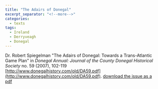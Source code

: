 ```yaml
---
title: "The Adairs of Donegal"
excerpt_separator: "<!--more-->"
categories:
  - texts
tags:
  - Ireland
  - Derryveagh
  - Donegal
---
```

Dr. Robert Spiegelman "The Adairs of Donegal: Towards a Trans-Atlantic Game Plan" in _Donegal Annual: Journal of the County Donegal
Historical Society_ no. 59 (2007), 102-119 [http://www.donegalhistory.com/old/DA59.pdf](http://www.donegalhistory.com/old/DA59.pdf). [download the issue as a pdf](/media/files/DA59.pdf)
